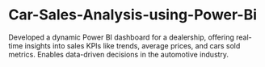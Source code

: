# Car-Sales-Analysis-using-Power-Bi
Developed a dynamic Power BI dashboard for a dealership, offering real-time insights into sales KPIs like trends, average prices, and cars sold metrics. Enables data-driven decisions in the automotive industry.
